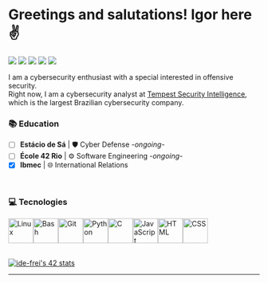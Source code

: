 # Greetings and salutations! Igor here  :v: 

<p><a href="https://github.com/igorkcarneiro"><img src="https://img.shields.io/badge/-GitHub-black?style=flat-square&logo=github"></a>
<a href="https://www.linkedin.com/in/igor-carneiro/"><img src="https://img.shields.io/badge/-LinkedIn-blue?style=flat-square&logo=linkedin"></a> 
<a href="mailto:igorcarneiros@pm.me"><img src="https://img.shields.io/badge/-Protonmail-purple?style=flat-square&logo=protonmail"></a> 
<a href="https://api.whatsapp.com/send?phone=21978780401"><img src="https://img.shields.io/badge/-Whatsapp-4CA143?style=flat-square&labelColor=4CA143&logo=whatsapp&logoColor=white"></a>
<a href="https://www.kriari.net"><img src="https://img.shields.io/badge/-my website: kriari.net-088734?style=flat-square"></a></p>

I am a cybersecurity enthusiast with a special interested in offensive security.
<br>
Right now, I am a cybersecurity analyst at <a href="https://www.tempest.com.br/">Tempest Security Intelligence</a>, which is the largest Brazilian cybersecurity company.
<br>

### 📚 Education
  - [ ] <b>Estácio de Sá</b> | 🛡 Cyber Defense *-ongoing-*
  - [ ] <b>École 42 Rio</b> | ⚙ Software Engineering *-ongoing-*
  - [x] <b>Ibmec</b> | :globe_with_meridians: International Relations

<br>

### :computer: Tecnologies
<div style="display: flex;">
  <a href="https://pt.wikipedia.org/wiki/Linux">
  <img src="https://cdn.jsdelivr.net/gh/devicons/devicon/icons/linux/linux-original.svg" title="Linux" style="width: 50px;" /></a>
  <a href="https://pt.wikipedia.org/wiki/Bash">
  <img src="https://cdn.jsdelivr.net/gh/devicons/devicon/icons/bash/bash-original.svg" title="Bash" style="width: 50px;" /></a>
  <a href="https://en.wikipedia.org/wiki/Git">
  <img src="https://cdn.jsdelivr.net/gh/devicons/devicon/icons/git/git-original.svg" title="Git" style="width: 50px;" /></a>
  <a href="https://pt.wikipedia.org/wiki/Python">
  <img src="https://cdn.jsdelivr.net/gh/devicons/devicon/icons/python/python-original.svg" title="Python" style="width: 50px;" /></a>
  <a href="https://en.wikipedia.org/wiki/C_(programming_language)">
  <img src="https://cdn.jsdelivr.net/gh/devicons/devicon/icons/c/c-original.svg" title="C" style="width: 50px;" /></a>
  <a href="https://en.wikipedia.org/wiki/JavaScript">
  <img src="https://cdn.jsdelivr.net/gh/devicons/devicon/icons/javascript/javascript-original.svg" title="JavaScript" style="width: 50px;" /></a>
  <a href="https://en.wikipedia.org/wiki/HTML5">
  <img src="https://cdn.jsdelivr.net/gh/devicons/devicon/icons/html5/html5-plain-wordmark.svg" title="HTML" style="width: 50px;" /></a>
  <a href="https://en.wikipedia.org/wiki/CSS">
  <img src="https://cdn.jsdelivr.net/gh/devicons/devicon/icons/css3/css3-plain-wordmark.svg" title="CSS" style="width: 50px;" /></a>
</div>

<br>

[![ide-frei's 42 stats](https://badge42.vercel.app/api/v2/cl97plb5f00160hmm0aivgkgx/stats?cursusId=21&coalitionId=undefined)](https://github.com/JaeSeoKim/badge42)
  <hr>
